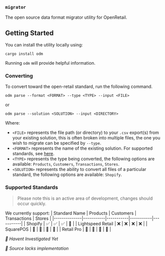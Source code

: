 ### `migrator`

The open source data format migrator utility for OpenRetail.

## Getting Started
You can install the utility locally using:

```
cargo install odm
``` 

Running `odm` will provide helpful information.

### Converting

To convert toward the open-retail standard, run the following command. 

```
odm parse --format <FORMAT> --type <TYPE> --input <FILE>
```

or 

```
odm parse --solution <SOLUTION> --input <DIRECTORY>
```

Where:
-  `<FILE>` represents the file path (or directory) to your `.csv` export(s) from your existing solution, this is often broken into multiple files, the one you wish to migrate can be specified by `--type`.
- `<FORMAT>` represents the name of the existing solution. For supported standards, see [here](#supported-standards).
- `<TYPE>` represents the type being converted, the following options are available: `Products`, `Customers`, `Transactions`, `Stores`.
- `<SOLUTION>` represents the ability to convert all files of a particular standard, the following options are available: `Shopify`.

### Supported Standards
> Please note this is an active area of development, changes should occur quickly.

We currently support:
| Standard Name | Products | Customers | Transactions | Stores |
|--------------|-----------|-----------|-----------|-----------|
| Shopify  | ✅ | ✅ | ✅ | 🔌 |
| Lightspeed Retail  | ❌ | ❌ | ❌ | ❌ |
| SquarePOS | 🚧 | 🚧 | 🚧 | 🚧 |
| Retail Pro  | 🚧 | 🚧 | 🚧 | 🚧 |

*🚧  Havent Investigated Yet*

*🔌  Source lacks implementation*
